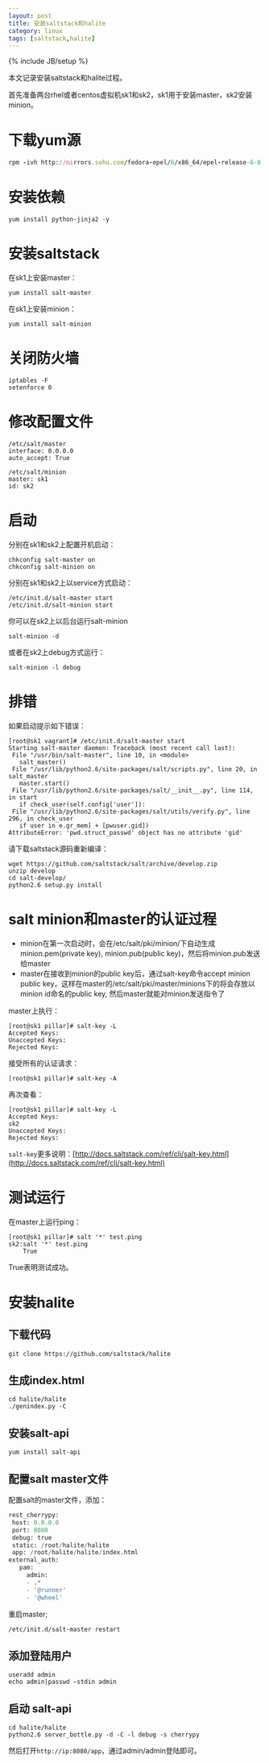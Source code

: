 ```yaml
---
layout: post
title: 安装saltstack和halite
category: linux
tags: [saltstack,halite]
---
```

{% include JB/setup %}

本文记录安装saltstack和halite过程。

首先准备两台rhel或者centos虚拟机sk1和sk2，sk1用于安装master，sk2安装minion。

# 下载yum源

```ruby
rpm -ivh http://mirrors.sohu.com/fedora-epel/6/x86_64/epel-release-6-8.noarch.rpm
```

# 安装依赖

```
yum install python-jinja2 -y
```

# 安装saltstack

在sk1上安装master：

```
yum install salt-master
```

在sk1上安装minion：

```
yum install salt-minion
```
<!-- more -->

# 关闭防火墙

```
iptables -F
setenforce 0
```

# 修改配置文件

```
/etc/salt/master
interface: 0.0.0.0
auto_accept: True
```

```
/etc/salt/minion
master: sk1
id: sk2
```

# 启动

分别在sk1和sk2上配置开机启动：

```
chkconfig salt-master on
chkconfig salt-minion on
```

分别在sk1和sk2上以service方式启动：

```
/etc/init.d/salt-master start
/etc/init.d/salt-minion start
```

你可以在sk2上以后台运行salt-minion

```
salt-minion -d
```

或者在sk2上debug方式运行：

```
salt-minion -l debug
```

# 排错

如果启动提示如下错误：

```
[root@sk1 vagrant]# /etc/init.d/salt-master start
Starting salt-master daemon: Traceback (most recent call last):
 File "/usr/bin/salt-master", line 10, in <module>
   salt_master()
 File "/usr/lib/python2.6/site-packages/salt/scripts.py", line 20, in salt_master
   master.start()
 File "/usr/lib/python2.6/site-packages/salt/__init__.py", line 114, in start
   if check_user(self.config['user']):
 File "/usr/lib/python2.6/site-packages/salt/utils/verify.py", line 296, in check_user
   if user in e.gr_mem] + [pwuser.gid])
AttributeError: 'pwd.struct_passwd' object has no attribute 'gid'
```

请下载saltstack源码重新编译：

```
wget https://github.com/saltstack/salt/archive/develop.zip
unzip develop
cd salt-develop/
python2.6 setup.py install
```

# salt minion和master的认证过程

- minion在第一次启动时，会在/etc/salt/pki/minion/下自动生成minion.pem(private key), minion.pub(public key)，然后将minion.pub发送给master
- master在接收到minion的public key后，通过salt-key命令accept minion public key，这样在master的/etc/salt/pki/master/minions下的将会存放以minion id命名的public key, 然后master就能对minion发送指令了

master上执行：

```
[root@sk1 pillar]# salt-key -L
Accepted Keys:
Unaccepted Keys:
Rejected Keys:
```

接受所有的认证请求：

```
[root@sk1 pillar]# salt-key -A
```

再次查看：

```
[root@sk1 pillar]# salt-key -L
Accepted Keys:
sk2
Unaccepted Keys:
Rejected Keys:
```


`salt-key`更多说明：[http://docs.saltstack.com/ref/cli/salt-key.html](http://docs.saltstack.com/ref/cli/salt-key.html)

# 测试运行

在master上运行ping：

```
[root@sk1 pillar]# salt '*' test.ping
sk2:salt '*' test.ping
    True
```


True表明测试成功。


# 安装halite

## 下载代码

```
git clone https://github.com/saltstack/halite
```

## 生成index.html

```
cd halite/halite
./genindex.py -C
```

## 安装salt-api

```
yum install salt-api
```

## 配置salt master文件

配置salt的master文件，添加：

```python
rest_cherrypy:
 host: 0.0.0.0
 port: 8080
 debug: true
 static: /root/halite/halite
 app: /root/halite/halite/index.html
external_auth:
   pam:
     admin:
	 - .*
	 - '@runner'
	 - '@wheel'
```

重启master;

```
/etc/init.d/salt-master restart
```

## 添加登陆用户

```
useradd admin
echo admin|passwd –stdin admin
```

## 启动 salt-api

```
cd halite/halite
python2.6 server_bottle.py -d -C -l debug -s cherrypy
```

然后打开`http://ip:8080/app`，通过admin/admin登陆即可。

